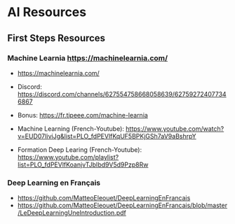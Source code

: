 # AI Resources

## First Steps Resources

### Machine Learnia https://machinelearnia.com/

- https://machinelearnia.com/
- Discord: https://discord.com/channels/627554758668058639/627592724077346867
- Bonus: https://fr.tipeee.com/machine-learnia

- Machine Learning (French-Youtube): https://www.youtube.com/watch?v=EUD07IiviJg&list=PLO_fdPEVlfKqUF5BPKjGSh7aV9aBshrpY
- Formation Deep Learing (French-Youtube): https://www.youtube.com/playlist?list=PLO_fdPEVlfKoanjvTJbIbd9V5d9Pzp8Rw

### Deep Learning en Français

- https://github.com/MatteoEleouet/DeepLearningEnFrancais
- https://github.com/MatteoEleouet/DeepLearningEnFrancais/blob/master/LeDeepLearningUneIntroduction.pdf